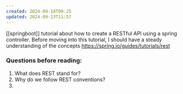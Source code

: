 ```yaml
---
created: 2024-09-18T09:25
updated: 2024-09-23T11:57
---
```

[[springboot]] tutorial about how to create a RESTful API using a spring controller. Before moving into this tutorial, I should have a steady understanding of the concepts 
https://spring.io/guides/tutorials/rest

### Questions before reading:
1. What does REST stand for?
2. Why do we follow REST conventions? 
3. 